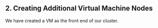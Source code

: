 ## 2. Creating Additional Virtual Machine Nodes

We have created a VM as the front end of our cluster. 